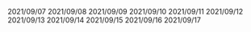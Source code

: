 2021/09/07
2021/09/08
2021/09/09
2021/09/10
2021/09/11
2021/09/12
2021/09/13
2021/09/14
2021/09/15
2021/09/16
2021/09/17
